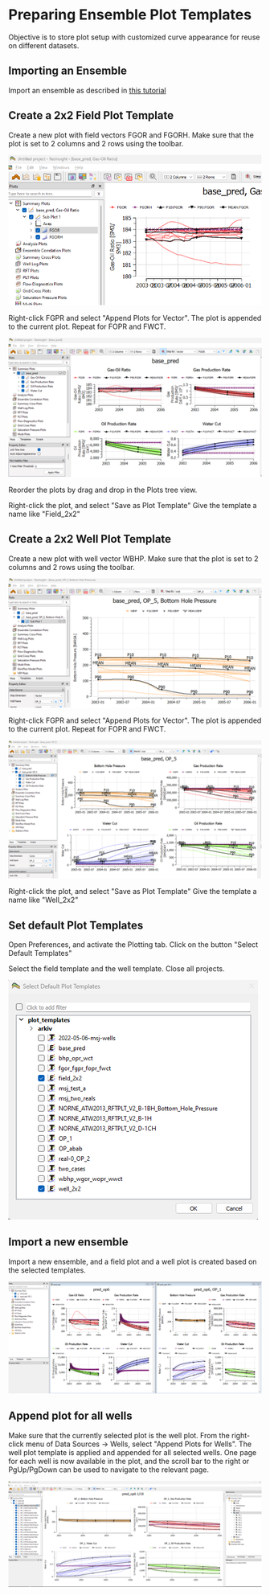 # Preparing Ensemble Plot Templates
Objective is to store plot setup with customized curve appearance for reuse on different datasets.


## Importing an Ensemble

Import an ensemble as described in [this tutorial](../summary-ensemble/summary-ensemble.md)


## Create a 2x2 Field Plot Template

Create a new plot with field vectors FGOR and FGORH. Make sure that the plot is set to 2 columns and 2 rows using the toolbar.

![Image](Resources/Pictures/template-fgor-2x2.png)    

Right-click FGPR and select "Append Plots for Vector". The plot is appended to the current plot. Repeat for FOPR and FWCT.

![Image](Resources/Pictures/template-all-2x2.png)    

Reorder the plots by drag and drop in the Plots tree view.

Right-click the plot, and select "Save as Plot Template" Give the template a name like "Field_2x2"


## Create a 2x2 Well Plot Template

Create a new plot with well vector WBHP. Make sure that the plot is set to 2 columns and 2 rows using the toolbar.

![Image](Resources/Pictures/template-wbhp-2x2.png)    

Right-click FGPR and select "Append Plots for Vector". The plot is appended to the current plot. Repeat for FOPR and FWCT.

![Image](Resources/Pictures/template-well-all-2x2.png)    

Right-click the plot, and select "Save as Plot Template" Give the template a name like "Well_2x2"


## Set default Plot Templates
 Open Preferences, and activate the Plotting tab. Click on the button "Select Default Templates"

 Select the field template and the well template. Close all projects.

![Image](Resources/Pictures/default-plot-templates.png)    


 ## Import a new ensemble
Import a new ensemble, and a field plot and a well plot is created based on the selected templates.

![Image](Resources/Pictures/plots-from-two-templates.png)    


## Append plot for all wells
Make sure that the currently selected plot is the well plot.
From the right-click menu of Data Sources -> Wells, select "Append Plots for Wells". The well plot template is applied and appended for all selected wells. One page for each well is now available in the plot, and the scroll bar to the right or PgUp/PgDown can be used to navigate to the relevant page.

![Image](Resources/Pictures/multiple-wells-in-one-plot.png)    
